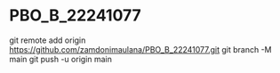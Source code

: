 # PBO_B_22241077
git remote add origin https://github.com/zamdonimaulana/PBO_B_22241077.git
  git branch -M main
  git push -u origin main
